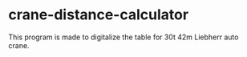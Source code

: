 # crane-distance-calculator
This program is made to digitalize the table for 30t 42m Liebherr auto crane.
